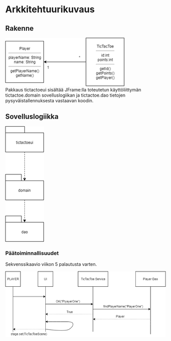 # Arkkitehtuurikuvaus  

## Rakenne

![Luokkakaavio](https://github.com/joku-johku/ot-harjoitustyo3/blob/master/dokumentaatio/kuvat/kuva.png)  
Pakkaus tictactoeui sisältää JFrame:lla toteutetun käyttöliittymän tictactoe.domain sovelluslogiikan ja tictactoe.dao tietojen pysyväistallennuksesta vastaavan koodin.

## Sovelluslogiikka

![Pakkauskaavio](https://github.com/joku-johku/ot-harjoitustyo3/blob/master/dokumentaatio/kuvat/pakkauskaavio.png)


### Päätoiminnallisuudet
Sekvenssikaavio viikon 5 palautusta varten.  


![Sekvenssikaavio](https://github.com/joku-johku/ot-harjoitustyo3/blob/master/dokumentaatio/kuvat/sekvenssikaavio.png) 
